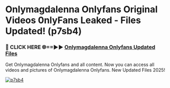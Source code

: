 # Onlymagdalenna Onlyfans Original Videos 0nlyFans Leaked - Files Updated! (p7sb4)

<h3>🔴 CLICK HERE 🌐==►► <a href="https://tinyurl.com/ehrbuxhb" rel="nofollow">Onlymagdalenna Onlyfans Updated Files</a></h3>

Get Onlymagdalenna Onlyfans and all content. Now you can access all videos and pictures of Onlymagdalenna Onlyfans. New Updated Files 2025!

[![p7sb4](https://i.imgur.com/lVYEuWS.gif)](https://tinyurl.com/ehrbuxhb)
